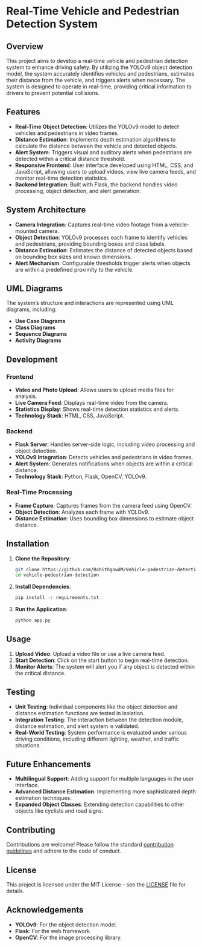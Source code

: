 # Real-Time Vehicle and Pedestrian Detection System

## Overview
This project aims to develop a real-time vehicle and pedestrian detection system to enhance driving safety. By utilizing the YOLOv9 object detection model, the system accurately identifies vehicles and pedestrians, estimates their distance from the vehicle, and triggers alerts when necessary. The system is designed to operate in real-time, providing critical information to drivers to prevent potential collisions.

## Features
- **Real-Time Object Detection**: Utilizes the YOLOv9 model to detect vehicles and pedestrians in video frames.
- **Distance Estimation**: Implements depth estimation algorithms to calculate the distance between the vehicle and detected objects.
- **Alert System**: Triggers visual and auditory alerts when pedestrians are detected within a critical distance threshold.
- **Responsive Frontend**: User interface developed using HTML, CSS, and JavaScript, allowing users to upload videos, view live camera feeds, and monitor real-time detection statistics.
- **Backend Integration**: Built with Flask, the backend handles video processing, object detection, and alert generation.

## System Architecture
- **Camera Integration**: Captures real-time video footage from a vehicle-mounted camera.
- **Object Detection**: YOLOv9 processes each frame to identify vehicles and pedestrians, providing bounding boxes and class labels.
- **Distance Estimation**: Estimates the distance of detected objects based on bounding box sizes and known dimensions.
- **Alert Mechanism**: Configurable thresholds trigger alerts when objects are within a predefined proximity to the vehicle.

## UML Diagrams
The system’s structure and interactions are represented using UML diagrams, including:
- **Use Case Diagrams**
- **Class Diagrams**
- **Sequence Diagrams**
- **Activity Diagrams**

## Development
### Frontend
- **Video and Photo Upload**: Allows users to upload media files for analysis.
- **Live Camera Feed**: Displays real-time video from the camera.
- **Statistics Display**: Shows real-time detection statistics and alerts.
- **Technology Stack**: HTML, CSS, JavaScript.

### Backend
- **Flask Server**: Handles server-side logic, including video processing and object detection.
- **YOLOv9 Integration**: Detects vehicles and pedestrians in video frames.
- **Alert System**: Generates notifications when objects are within a critical distance.
- **Technology Stack**: Python, Flask, OpenCV, YOLOv9.

### Real-Time Processing
- **Frame Capture**: Captures frames from the camera feed using OpenCV.
- **Object Detection**: Analyzes each frame with YOLOv9.
- **Distance Estimation**: Uses bounding box dimensions to estimate object distance.

## Installation
1. **Clone the Repository**:
    ```bash
    git clone https://github.com/RohithgowdM/Vehicle-pedestrian-detection.git
    cd vehicle-pedestrian-detection
    ```

2. **Install Dependencies**:
    ```bash
    pip install -r requirements.txt
    ```

3. **Run the Application**:
    ```bash
    python app.py
    ```

## Usage
1. **Upload Video**: Upload a video file or use a live camera feed.
2. **Start Detection**: Click on the start button to begin real-time detection.
3. **Monitor Alerts**: The system will alert you if any object is detected within the critical distance.

## Testing
- **Unit Testing**: Individual components like the object detection and distance estimation functions are tested in isolation.
- **Integration Testing**: The interaction between the detection module, distance estimation, and alert system is validated.
- **Real-World Testing**: System performance is evaluated under various driving conditions, including different lighting, weather, and traffic situations.

## Future Enhancements
- **Multilingual Support**: Adding support for multiple languages in the user interface.
- **Advanced Distance Estimation**: Implementing more sophisticated depth estimation techniques.
- **Expanded Object Classes**: Extending detection capabilities to other objects like cyclists and road signs.

## Contributing
Contributions are welcome! Please follow the standard [contribution guidelines](CONTRIBUTING.md) and adhere to the code of conduct.

## License
This project is licensed under the MIT License - see the [LICENSE](LICENSE) file for details.

## Acknowledgements
- **YOLOv9**: For the object detection model.
- **Flask**: For the web framework.
- **OpenCV**: For the image processing library.
